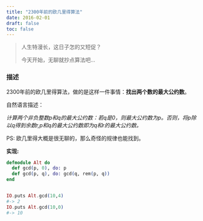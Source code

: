 ```yaml
---
title: "2300年前的欧几里得算法"
date: 2016-02-01
draft: false
toc: false
---
```




> 人生特漫长，这日子怎的又短促？
>
> 今天开始，无聊就抄点算法吧...



### 描述

2300年前的欧几里得算法，做的是这样一件事情：**找出两个数的最大公约数**。

自然语言描述：

*计算两个非负整数p和q的最大公约数：若q是0，则最大公约数为p。否则，将p除以q得到余数r,p和q的最大公约数即为q和r的最大公约数。*

PS: 欧几里得大概是很无聊的，那么奇怪的规律也能找到。

**实现:**

```elixir
defmodule Alt do
  def gcd(p, 0), do: p
  def gcd(p, q), do: gcd(q, rem(p, q))
end


IO.puts Alt.gcd(10,4)
#-> 2 
IO.puts Alt.gcd(10,0)
#-> 10
```




